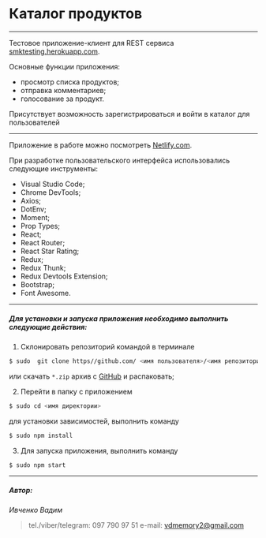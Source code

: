 # Каталог продуктов

---

Тестовое приложение-клиент для REST сервиса [smktesting.herokuapp.com](http://smktesting.herokuapp.com/).

Основные функции приложения:
- просмотр списка продуктов;
- отправка комментариев;
- голосование за продукт.

Присутствует возможность зарегистрироваться и войти в каталог для пользователей

---

Приложение в работе можно посмотреть [Netlify.com]().

При разработке пользовательского интерфейса использовались следующие инструменты:

- Visual Studio Code;
- Chrome DevTools;
- Axios;
- DotEnv;
- Moment;
- Prop Types;
- React;
- React Router;
- React Star Rating;
- Redux;
- Redux Thunk;
- Redux Devtools Extension;
- Bootstrap;
- Font Awesome.

---

##### Для установки и запуска приложения необходимо выполнить следующие действия:

1.  Склонировать репозиторий командой в терминале

```sh
$ sudo  git clone https//github.com/ <имя пользователя>/<имя репозитория>.git
```

или скачать `*.zip` архив с [GitHub](https://github.com/) и распаковать;

2.  Перейти в папку с приложением

```sh
$ sudo cd <имя директории>
```

для установки зависимостей, выполнить команду

```sh
$ sudo npm install
```

3. Для запуска приложения, выполнить команду

```sh
$ sudo npm start
```

---

##### Автор:

_Ивченко Вадим_

> tel./viber/telegram: 097 790 97 51
> e-mail: vdmemory2@gmail.com
